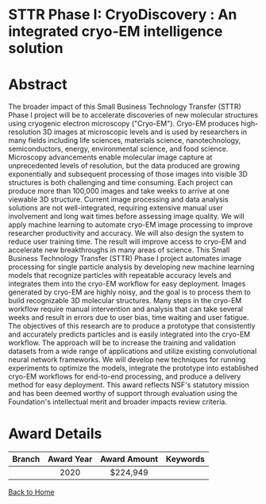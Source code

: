
STTR Phase I: CryoDiscovery : An integrated cryo-EM intelligence solution
=========================================================================

# Abstract


The broader impact of this Small Business Technology Transfer (STTR) Phase I project will be to accelerate discoveries of new molecular structures using cryogenic electron microscopy ("Cryo-EM"). Cryo-EM produces high-resolution 3D images at microscopic levels and is used by researchers in many fields including life sciences, materials science, nanotechnology, semiconductors, energy, environmental science, and food science. Microscopy advancements enable molecular image capture at unprecedented levels of resolution, but the data produced are growing exponentially and subsequent processing of those images into visible 3D structures is both challenging and time consuming. Each project can produce more than 100,000 images and take weeks to arrive at one viewable 3D structure. Current image processing and data analysis solutions are not well-integrated, requiring extensive manual user involvement and long wait times before assessing image quality. We will apply machine learning to automate cryo-EM image processing to improve researcher productivity and accuracy. We will also design the system to reduce user training time. The result will improve access to cryo-EM and accelerate new breakthroughs in many areas of science. This Small Business Technology Transfer (STTR) Phase I project automates image processing for single particle analysis by developing new machine learning models that recognize particles with repeatable accuracy levels and integrates them into the cryo-EM workflow for easy deployment. Images generated by cryo-EM are highly noisy, and the goal is to process them to build recognizable 3D molecular structures. Many steps in the cryo-EM workflow require manual intervention and analysis that can take several weeks and result in errors due to user bias, time waiting and user fatigue. The objectives of this research are to produce a prototype that consistently and accurately predicts particles and is easily integrated into the cryo-EM workflow. The approach will be to increase the training and validation datasets from a wide range of applications and utilize existing convolutional neural network frameworks. We will develop new techniques for running experiments to optimize the models, integrate the prototype into established cryo-EM workflows for end-to-end processing, and produce a delivery method for easy deployment. This award reflects NSF's statutory mission and has been deemed worthy of support through evaluation using the Foundation's intellectual merit and broader impacts review criteria.  

# Award Details

|Branch|Award Year|Award Amount|Keywords|
| :---: | :---: | :---: | :---: |
||2020|$224,949||
  
  


[Back to Home](https://github.com/chrischow/dod_sbir_awards/JT/#555)